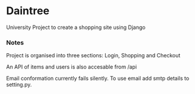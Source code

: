 # Daintree

University Project to create a shopping site using Django

### Notes

Project is organised into three sections: Login, Shopping and Checkout

An API of items and users is also accesable from /api

Email conformation currently fails silently. To use email add smtp details to setting.py.


